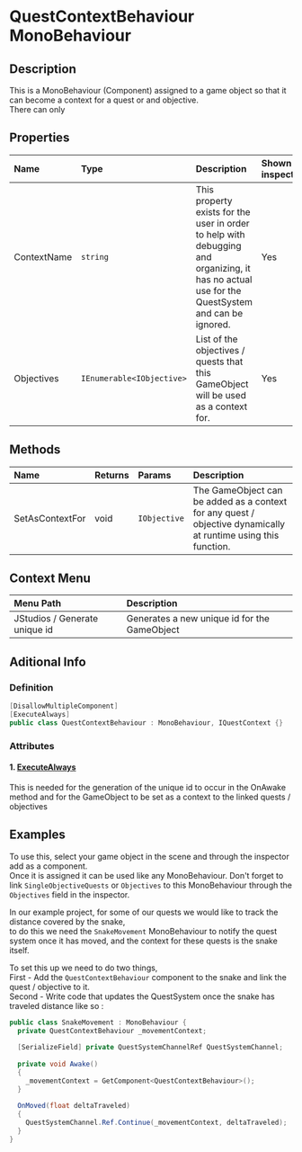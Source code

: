 # QuestContextBehaviour <span>MonoBehaviour</span>
## Description
This is a MonoBehaviour (Component) assigned to a game object so that it can become a context for a quest or and objective.
<br> There can only

## Properties
<div class="public-properties-table">

| Name | Type | Description | Shown in inspector
|:--- |:---|:--- | :--- |
| ContextName | `string` | This property exists for the user in order to help with debugging and organizing, it has no actual use for the QuestSystem and can be ignored. | Yes |
| Objectives | <span class='jdl-questsystem-objectives-iobjective'>`IEnumerable<IObjective>`</span> | List of the objectives / quests that this GameObject will be used as a context for. | Yes |

</div>

## Methods

| Name | Returns | Params | Description
|:--- |:---|:--- |:--- |
| SetAsContextFor | void | <span class='jdl-questsystem-objectives-iobjective'>`IObjective`</span> | The GameObject can be added as a context for any quest / objective dynamically at runtime using this function. |

## Context Menu
| Menu Path | Description |
|:--- |:-------------|
| JStudios / Generate unique id | Generates a new unique id for the GameObject|

## Aditional Info

### Definition
```cs
[DisallowMultipleComponent]
[ExecuteAlways]
public class QuestContextBehaviour : MonoBehaviour, IQuestContext {}
```

### Attributes
#### 1. [ExecuteAlways](https://docs.unity3d.com/ScriptReference/ExecuteAlways.html)
This is needed for the generation of the unique id to occur in the OnAwake method and for the GameObject to be set as a context to the linked quests / objectives

## Examples

To use this, select your game object in the scene and through the inspector add as a component.<br>
Once it is assigned it can be used like any MonoBehaviour.
Don't forget to link `SingleObjectiveQuests` or <span class='jdl-questsystem-introduction-objective'>`Objectives`</span> to this MonoBehaviour through the `Objectives` field in the inspector.

In our example project, for some of our quests we would like to track the distance covered by the snake,<br>
to do this we need the `SnakeMovement` MonoBehaviour to notify the quest system once it has moved, and the context for these quests is the snake itself.

To set this up we need to do two things,<br>
First - Add the `QuestContextBehaviour` component to the snake and link the quest / objective to it.<br>
Second - Write code that updates the QuestSystem once the snake has traveled distance like so :<br> 

```cs
public class SnakeMovement : MonoBehaviour {
  private QuestContextBehaviour _movementContext;
  
  [SerializeField] private QuestSystemChannelRef QuestSystemChannel;
  
  private void Awake()
  {
    _movementContext = GetComponent<QuestContextBehaviour>();
  }
  
  OnMoved(float deltaTraveled) 
  {
    QuestSystemChannel.Ref.Continue(_movementContext, deltaTraveled);
  }
}
```

